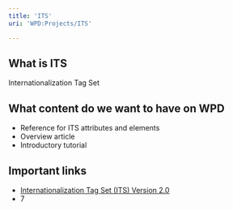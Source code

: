 ```yaml
---
title: 'ITS'
uri: 'WPD:Projects/ITS'

---
```

## What is ITS

Internationalization Tag Set

## What content do we want to have on WPD

-   Reference for ITS attributes and elements
-   Overview article
-   Introductory tutorial

## Important links

-   [Internationalization Tag Set (ITS) Version 2.0](http://www.w3.org/TR/its20/)
-   7
